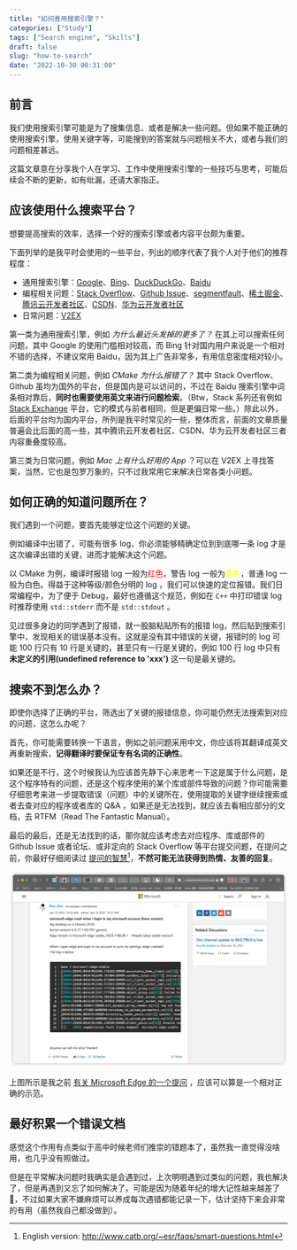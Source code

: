 ```yaml
---
title: "如何善用搜索引擎？"
categories: ["Study"]
tags: ["Search engine", "Skills"]
draft: false
slug: "how-to-search"
date: "2022-10-30 00:31:00"
---
```


## 前言

我们使用搜索引擎可能是为了搜集信息、或者是解决一些问题。但如果不能正确的使用搜索引擎，使用关键字等，可能搜到的答案就与问题相关不大，或者与我们的问题相差甚远。

这篇文章意在分享我个人在学习、工作中使用搜索引擎的一些技巧与思考，可能后续会不断的更新，如有纰漏，还请大家指正。

## 应该使用什么搜索平台？

想要提高搜索的效率，选择一个好的搜索引擎或者内容平台颇为重要。

下面列举的是我平时会使用的一些平台，列出的顺序代表了我个人对于他们的推荐程度：

+ 通用搜索引擎：[Google](https://google.com)、[Bing](https://bing.com)、[DuckDuckGo](https://duckduckgo.com)、[Baidu](https://baidu.com)
+ 编程相关问题：[Stack Overflow](https://stackoverflow.com)、[Github Issue](https://github.com)、[segmentfault](https://segmentfault.com)、[稀土掘金](https://juejin.cn)、[腾讯云开发者社区](https://cloud.tencent.com/developer)、[CSDN](https://www.csdn.net)、[华为云开发者社区](https://developer.huaweicloud.com)
+ 日常问题：[V2EX](https://www.v2ex.com)

第一类为通用搜索引擎，例如 *为什么最近头发掉的更多了？* 在其上可以搜索任何问题，其中 Google 的使用门槛相对较高，而 Bing 针对国内用户来说是一个相对不错的选择，不建议常用 Baidu，因为其上广告非常多，有用信息密度相对较小。

第二类为编程相关问题，例如 *CMake 为什么报错了？* 其中 Stack Overflow、Github 虽均为国外的平台，但是国内是可以访问的，不过在 Baidu 搜索引擎中词条相对靠后，**同时也需要使用英文来进行问题检索**。（Btw，Stack 系列还有例如 [Stack Exchange](https://stackexchange.com) 平台，它的模式与前者相同，但是更偏日常一些。）除此以外，后面的平台均为国内平台，所列是我平时常见的一些，整体而言，前面的文章质量普遍会比后面的高一些，其中腾讯云开发者社区、CSDN、华为云开发者社区三者内容重叠度较高。

第三类为日常问题，例如 *Mac 上有什么好用的 App* ？可以在 V2EX 上寻找答案，当然，它也是包罗万象的，只不过我常用它来解决日常各类小问题。

## 如何正确的知道问题所在？

我们遇到一个问题，要首先能够定位这个问题的关键。

例如编译中出错了，可能有很多 log，你必须能够精确定位到到底哪一条 log 才是这次编译出错的关键，进而才能解决这个问题。

以 CMake 为例，编译时报错 log 一般为<font color="red">红色</font>，警告 log 一般为<font color="yellow">黄色</font>，普通 log 一般为白色。得益于这种等级/颜色分明的 log ，我们可以快速的定位报错。我们日常编程中，为了便于 Debug，最好也遵循这个规范，例如在 `C++` 中打印错误 log 时推荐使用 `std::stderr` 而不是 `std::stdout` 。

见过很多身边的同学遇到了报错，就一股脑粘贴所有的报错 log，然后贴到搜索引擎中，发现相关的错误基本没有。这就是没有其中错误的关键，报错时的 log 可能 100 行只有 10 行是关键的，甚至只有一行是关键的，例如 100 行 log 中只有 **未定义的引用(undefined reference to 'xxx')** 这一句是最关键的。

## 搜索不到怎么办？

即使你选择了正确的平台，筛选出了关键的报错信息，你可能仍然无法搜索到对应的问题，这怎么办呢？

首先，你可能需要转换一下语言，例如之前问题采用中文，你应该将其翻译成英文再重新搜索，**记得翻译时要保证专有名词的正确性**。

如果还是不行，这个时候我认为应该首先静下心来思考一下这是属于什么问题，是这个程序特有的问题，还是这个程序使用的某个库或部件导致的问题？你可能需要仔细思考来进一步提取错误（问题）中的关键所在，使用提取的关键字继续搜索或者去查对应的程序或者库的 Q&A ，如果还是无法找到，就应该去看相应部分的文档，去 RTFM（Read The Fantastic Manual）。

最后的最后，还是无法找到的话，那你就应该考虑去对应程序、库或部件的 Github Issue 或者论坛、或非定向的 Stack Overflow 等平台提交问题，在提问之前，你最好仔细阅读过 [提问的智慧](https://github.com/ryanhanwu/How-To-Ask-Questions-The-Smart-Way/blob/main/README-zh_CN.md)[^1]，**不然可能无法获得到热情、友善的回复**。

![Microsoft Edge Question](/images/how-to-search/microsoft_edge_question.png) 

上图所示是我之前 [有关 Microsoft Edge 的一个提问](https://techcommunity.microsoft.com/t5/discussions/microsoft-edge-crash-when-i-login-in-my-microsoft-account-linux/m-p/3284922) ，应该可以算是一个相对正确的示范。

## 最好积累一个错误文档

感觉这个作用有点类似于高中时候老师们推崇的错题本了，虽然我一直觉得没啥用，也几乎没有照做过。

但是在平常解决问题时我确实是会遇到过，上次明明遇到过类似的问题，我也解决了，但是再遇到又忘了如何解决了。可能是因为随着年纪的增大记性越来越差了🤣，不过如果大家不嫌麻烦可以养成每次遇错都能记录一下，估计坚持下来会非常的有用（虽然我自己都没做到）。

[^1]: English version: http://www.catb.org/~esr/faqs/smart-questions.html
